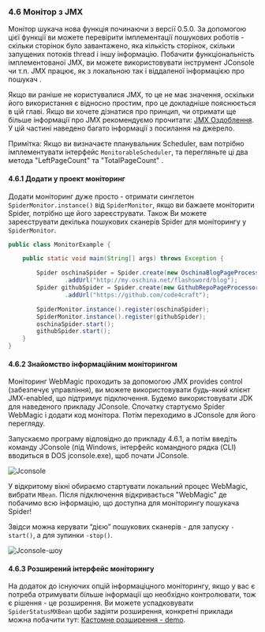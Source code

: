 ### 4.6 Монітор з JMX

Монітор шукача нова функція починаючи з версії 0.5.0. За допомогою цієї функції ви можете перевірити імплементації пошукових роботів - скільки сторінок було завантажено, яка кількість сторінок, скільки запущених потоків thread і іншу інформацію. Побачити функціональність імплементованої JMX, ви можете використовувати інструмент JConsole чи т.п. JMX працює, як з локальною так і віддаленої інформацією про пошукач .

Якщо ви раніше не користувалися JMX, то це не має значення, оскільки його використання є відносно простим, про це докладніше пояснюється в цій главі. Якщо ви хочете дізнатися про принцип, чи отримати ще більше інформації про JMX рекомендуємо прочитати: [JMX Оздоблення](http://my.oschina.net/xpbug/blog/221547). У цій частині наведено багато інформації з посилання на джерело.

Примітка: Якщо ви визначаєте планувальник Scheduler, вам потрібно імплементувати інтерфейс `MonitorableScheduler`, та перегляньте ці два метода "LeftPageCount" та "TotalPageCount" .

#### 4.6.1 Додати у проект моніторинг

Додати моніторинг дуже просто - отримати синглетон `SpiderMonitor.instance()` від `SpiderMonitor`, якщо ви бажаете моніторити Spider, потрібно ще його зареєструвати. Також Ви можете зареєструвати декілька пошукових сканерів Spider для моніторингу у `SpiderMonitor`.

```java
public class MonitorExample {

    public static void main(String[] args) throws Exception {

        Spider oschinaSpider = Spider.create(new OschinaBlogPageProcessor())
                .addUrl("http://my.oschina.net/flashsword/blog");
        Spider githubSpider = Spider.create(new GithubRepoPageProcessor())
                .addUrl("https://github.com/code4craft");

        SpiderMonitor.instance().register(oschinaSpider);
        SpiderMonitor.instance().register(githubSpider);
        oschinaSpider.start();
        githubSpider.start();
    }
}
```

#### 4.6.2 Знайомство інформаційним моніторингом

Моніторинг WebMagic проходить за допомогою JMX provides control (забезпечує управління), ви можете використовувати будь-який клієнт JMX-enabled, що підтримує підключення. Будемо використовувати JDK для наведеного прикладу JConsole. Спочатку стартуємо Spider WebMagic і додати код монітора. Потім переходимо в JConsole для його перегляду.

Запускаємо програму відповідно до прикладу 4.6.1, а потім введіть команду JConsole (під Windows, інтерфейс командного рядка (CLI) вводиться в DOS jconsole.exe), щоб почати JConsole.

![Jconsole](http://webmagic.qiniudn.com/oscimages/231513_lP2O_190591.png)

У відкритому вікні обираємо стартувати локальний процес WebMagic, вибрати `MBean`. Після підключення відкривається "WebMagic" де побачимо всю інформацію, що доступна для моніторингу пошукача Spider!

Звідси можна керувати “дією” пошукових сканерів - для запуску `-start()`, а для зупинки `-stop()`.

![Jconsole-шоу](http://webmagic.qiniudn.com/oscimages/231652_B3Mt_190591.png)

#### 4.6.3 Розширений інтерфейс моніторингу

На додаток до існуючих опцій інформаціцного моніторингу, якщо у вас є потреба отримувати більше інформації що необхідно контролювати, тож є рішення - це розширення. Ви можете успадковувати `SpiderStatusMXBean` щоби задіяти розширення, конкретні приклади можна побачити тут:
[Кастомне розширення - demo](https://github.com/code4craft/webmagic/tree/master/webmagic-extension/src/test/java/us/codecraft/webmagic/monitor).
